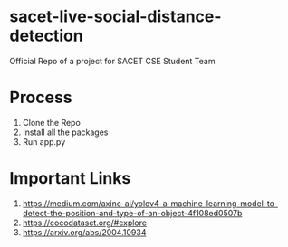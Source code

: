 # sacet-live-social-distance-detection
Official Repo of a project for SACET CSE Student Team

# Process
1. Clone the Repo
2. Install all the packages
3. Run app.py

# Important Links
1. https://medium.com/axinc-ai/yolov4-a-machine-learning-model-to-detect-the-position-and-type-of-an-object-4f108ed0507b 
2. https://cocodataset.org/#explore
3. https://arxiv.org/abs/2004.10934
